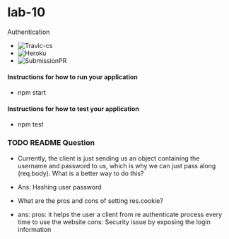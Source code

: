 # lab-10
Authentication

* ![Travic-cs](http://xyz.com)
* ![Heroku](http://xyz.com)
* ![SubmissionPR](http://xyz.com)

#### Instructions for how to run your application
  * npm start
#### Instructions for how to test your application
 * npm test



### TODO README Question
* Currently, the client is just sending us an object containing the username and password to us, which is why we can just pass along (req.body). What is a better way to do this?

* Ans: Hashing user password 

* What are the pros and cons of setting res.cookie?
* ans: pros: it helps the user a client from re authenticate process every time to use the website
       cons:  Security issue by exposing the login information 
